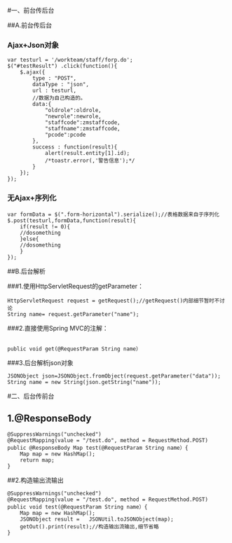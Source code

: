 #一、前台传后台

##A.前台传后台

### Ajax+Json对象
```
var testurl = '/workteam/staff/forp.do';
$("#testResult") .click(function(){
	$.ajax({
		type : "POST",
		dataType : "json",
		url : testurl,	
		//数据为自己构造的。	
		data:{
			"oldrole":oldrole,
			"newrole":newrole,
			"staffcode":zmstaffcode,
			"staffname":zmstaffcode,
			"pcode":pcode
		},
		success : function(result){
			alert(result.entity[1].id);
			/*toastr.error(,'警告信息');*/
		}
	});
});
```

### 无Ajax+序列化
```
var formData = $(".form-horizontal").serialize();//表格数据来自于序列化
$.post(testurl,formData,function(result){
	if(result != 0){
	//dosomething
	}else{
	//dosomething
	}
});
```


##B.后台解析


###1.使用HttpServletRequest的getParameter：
```
HttpServletRequest request = getRequest();//getRequest()内部细节暂时不讨论
String name= request.getParameter("name");
```
###2.直接使用Spring MVC的注解：
```

public void get(@RequestParam String name）
```
###3.后台解析json对象

```
JSONObject json=JSONObject.fromObject(request.getParameter("data"));
String name = new String(json.getString("name"));
```






#二、后台传前台


## 1.@ResponseBody
```
@SuppressWarnings("unchecked")
@RequestMapping(value = "/test.do", method = RequestMethod.POST)
public @ResponseBody Map test(@RequestParam String name）{
	Map map = new HashMap();
	return map;
}
```

##2.构造输出流输出
```
@SuppressWarnings("unchecked")
@RequestMapping(value = "/test.do", method = RequestMethod.POST)
public void test(@RequestParam String name）{
	Map map = new HashMap();
	JSONObject result =   JSONUtil.toJSONObject(map);
	getOut().print(result);//构造输出流输出,细节省略
}
```
